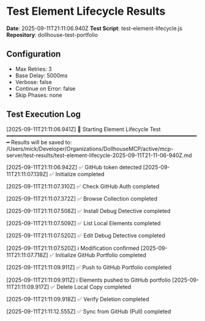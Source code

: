 # Test Element Lifecycle Results

**Date**: 2025-09-11T21:11:06.940Z
**Test Script**: test-element-lifecycle.js
**Repository**: dollhouse-test-portfolio

## Configuration
- Max Retries: 3
- Base Delay: 5000ms
- Verbose: false
- Continue on Error: false
- Skip Phases: none

## Test Execution Log

[2025-09-11T21:11:06.941Z] 🧪 Starting Element Lifecycle Test
━━━━━━━━━━━━━━━━━━━━━━━━━━━━━━━━━━━━━━━━━━━━━━━━━━━━━━━━━━━━
Results will be saved to: /Users/mick/Developer/Organizations/DollhouseMCP/active/mcp-server/test-results/test-element-lifecycle-2025-09-11T21-11-06-940Z.md

[2025-09-11T21:11:06.942Z] ✅ GitHub token detected
[2025-09-11T21:11:07.139Z] ✅ Initialize completed

[2025-09-11T21:11:07.310Z] ✅ Check GitHub Auth completed

[2025-09-11T21:11:07.372Z] ✅ Browse Collection completed

[2025-09-11T21:11:07.508Z] ✅ Install Debug Detective completed

[2025-09-11T21:11:07.509Z] ✅ List Local Elements completed

[2025-09-11T21:11:07.520Z] ✅ Edit Debug Detective completed

[2025-09-11T21:11:07.520Z] ℹ️  Modification confirmed
[2025-09-11T21:11:07.718Z] ✅ Initialize GitHub Portfolio completed

[2025-09-11T21:11:09.911Z] ✅ Push to GitHub Portfolio completed

[2025-09-11T21:11:09.911Z] ℹ️  Elements pushed to GitHub portfolio
[2025-09-11T21:11:09.917Z] ✅ Delete Local Copy completed

[2025-09-11T21:11:09.918Z] ✅ Verify Deletion completed

[2025-09-11T21:11:12.555Z] ✅ Sync from GitHub (Pull) completed

